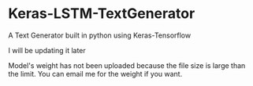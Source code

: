 # Keras-LSTM-TextGenerator
A Text Generator built in python using Keras-Tensorflow

I will be updating it later

Model's weight has not been uploaded because the file size is large than the limit. You can email me for the weight if you want. 

